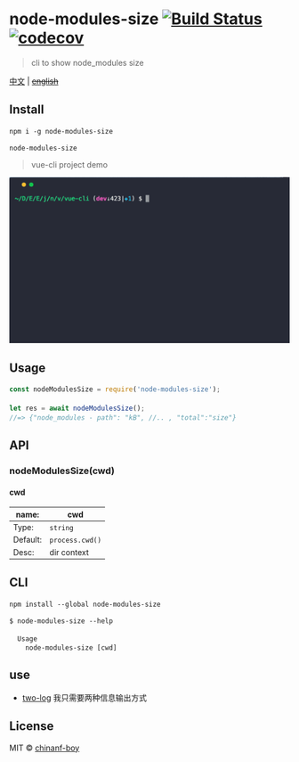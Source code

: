 # node-modules-size [![Build Status](https://travis-ci.org/chinanf-boy/node-modules-size.svg?branch=master)](https://travis-ci.org/chinanf-boy/node-modules-size) [![codecov](https://codecov.io/gh/chinanf-boy/node-modules-size/badge.svg?branch=master)](https://codecov.io/gh/chinanf-boy/node-modules-size?branch=master)
> cli to show node_modules size

[中文](./readme.md) | ~~[english](./readme.en.md)~~

## Install

```
npm i -g node-modules-size
```

```
node-modules-size
```

> vue-cli project demo

![demo-img](./demo/img.gif)



## Usage

```js
const nodeModulesSize = require('node-modules-size');

let res = await nodeModulesSize();
//=> {"node_modules - path": "kB", //.. , "total":"size"}
```

## API

### nodeModulesSize(cwd)

#### cwd

name: | cwd
---------|----------
Type: | `string`
Default: | `process.cwd()`
Desc: | dir context

## CLI

```
npm install --global node-modules-size
```

```
$ node-modules-size --help

  Usage
    node-modules-size [cwd]
```

## use

- [two-log](https://github.com/chinanf-boy/two-log) 我只需要两种信息输出方式

## License

MIT © [chinanf-boy](http://llever.com)
